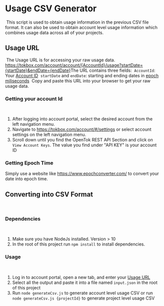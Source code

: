 # Usage CSV Generator
​
This script is used to obtain usage information in the previous CSV file format. It can also be used to obtain account level usage information which combines usage data across all of your projects.
​
## Usage URL 
​
The Usage URL is for accessing your raw usage data.
https://tokbox.com/account/account/{AccountId}/usage?startDate={startDate}&endDate={endDate}
​
The URL contains three fields:
​
`AccountId`: Your [Account ID](#getting-your-account-id)
​
`startDate` and `endDate`: starting and ending dates in [epoch miliseconds](#getting-epoch-time)
​
Copy and paste this URL into your browser to get your raw usage data. 
​
### Getting your account Id
​
1. After logging into account portal, select the desired account from the left navigation menu.
​
2. Navigate to https://tokbox.com/account/#/settings or select account settings on the left navigation menu.
​
3. Scroll down until you find the OpenTok REST API Section and click on `View Account Keys`. The value you find under "API KEY" is your account ID
​
### Getting Epoch Time
Simply use a website like https://www.epochconverter.com/ to convert your date into epoch time. 
​
​
## Converting into CSV Format
​
### Dependencies
​
1. Make sure you have NodeJs installed. Version > 10
​
2. In the root of this project run `npm install` to install dependencies.
​
### Usage 
​
1. Log in to account portal, open a new tab, and enter your [Usage URL](#usage-url)
​
2. Select all the output and paste it into a file named `input.json` in the root of this project
​
3. Run `node generateCsv.js` to generate account level usage CSV or run `node generateCsv.js {projectId}` to generate project level usage CSV